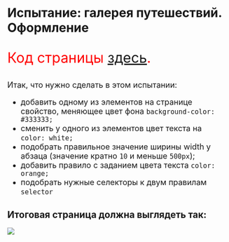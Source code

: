 <h1>Испытание: галерея путешествий. Оформление</h1>

<p style="font-size: 32px; color: red;">Код страницы <a href="https://jsfiddle.net/GreatRaksin/qefdwb6x/4/" target="blank">здесь</a>.</p>

<p style="font-size: 18px;">Итак, что нужно сделать в этом испытании:</p>

<ul style="font-size: 18px;">
<li>добавить одному из элементов на странице свойство, меняющее цвет фона <code>background-color: #333333;</code></li>
<li>сменить у одного из элементов цвет текста на <code>color: white;</code></li>
<li>подобрать правильное значение ширины width у абзаца (значение кратно <code>10</code> и меньше <code>500px</code>);</li>
<li>добавить правило с заданием цвета текста <code>color: orange;</code></li>
<li>подобрать нужные селекторы к двум правилам <code>selector</code></li>
</ul>

<h2>Итоговая страница должна выглядеть так: </h2>
<img src="https://htmlacademy.ru/upload/checks/solutions/task-5699/bdf581713c7a0c88e3701b39a64287cb.png?token=569964239384738665962c257cf6cd96494011b893?timestamp=1633421385133">